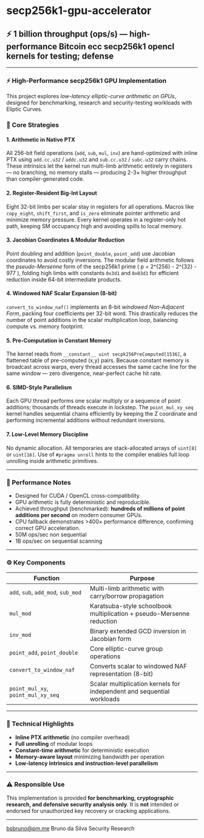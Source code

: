 # secp256k1-gpu-accelerator
## ⚡ 1 billion throughput (ops/s) — high-performance Bitcoin ecc secp256k1 opencl kernels for testing; defense

---

### ⚡ High-Performance secp256k1 GPU Implementation

This project explores *low-latency elliptic-curve arithmetic on GPUs*, designed for benchmarking, research and security-testing workloads with Eliptic Curves.

### 🧠 Core Strategies

#### 1. **Arithmetic in Native PTX**

All 256-bit field operations (`add`, `sub`, `mul`, `inv`) are hand-optimized with inline PTX using
`add.cc.u32` / `addc.u32` and `sub.cc.u32` / `subc.u32` carry chains.
These intrinsics let the kernel run multi-limb arithmetic entirely in registers — no branching, no memory stalls — producing 2-3× higher throughput than compiler-generated code.

#### 2. **Register-Resident Big-Int Layout**

Eight 32-bit limbs per scalar stay in registers for all operations.
Macros like `copy_eight`, `shift_first`, and `is_zero` eliminate pointer arithmetic and minimize memory pressure.
Every kernel operates in a register-only hot path, keeping SM occupancy high and avoiding spills to local memory.

#### 3. **Jacobian Coordinates & Modular Reduction**

Point doubling and addition (`point_double`, `point_add`) use Jacobian coordinates to avoid costly inversions.
The modular field arithmetic follows the *pseudo-Mersenne* form of the secp256k1 prime
( p = 2^{256} - 2^{32} - 977 ),
folding high limbs with constants `0x3d1` and `0x03d1` for efficient reduction inside 64-bit intermediate products.

#### 4. **Windowed NAF Scalar Expansion (8-bit)**

`convert_to_window_naf()` implements an 8-bit *windowed Non-Adjacent Form*, packing four coefficients per 32-bit word.
This drastically reduces the number of point additions in the scalar multiplication loop, balancing compute vs. memory footprint.

#### 5. **Pre-Computation in Constant Memory**

The kernel reads from `__constant__ uint secpk256PreComputed[1536]`, a flattened table of pre-computed (x,y) pairs.
Because constant memory is broadcast across warps, every thread accesses the same cache line for the same window — zero divergence, near-perfect cache hit rate.

#### 6. **SIMD-Style Parallelism**

Each GPU thread performs one scalar multiply or a sequence of point additions; thousands of threads execute in lockstep.
The `point_mul_xy_seq` kernel handles sequential chains efficiently by keeping the Z coordinate and performing incremental additions without redundant inversions.

#### 7. **Low-Level Memory Discipline**

No dynamic allocation.
All temporaries are stack-allocated arrays of `uint[8]` or `uint[16]`.
Use of `#pragma unroll` hints to the compiler enables full loop unrolling inside arithmetic primitives.

---

### 🚀 Performance Notes

* Designed for CUDA / OpenCL cross-compatibility.
* GPU arithmetic is fully deterministic and reproducible.
* Achieved throughput (benchmarked): **hundreds of millions of point additions per second** on modern consumer GPUs.
* CPU fallback demonstrates >400× performance difference, confirming correct GPU acceleration.
* 50M ops/sec non sequential
* 1B ops/sec on sequential scanning

---

### ⚙️ Key Components

| Function                           | Purpose                                                                |
| ---------------------------------- | ---------------------------------------------------------------------- |
| `add`, `sub`, `add_mod`, `sub_mod` | Multi-limb arithmetic with carry/borrow propagation                    |
| `mul_mod`                          | Karatsuba-style schoolbook multiplication + pseudo-Mersenne reduction  |
| `inv_mod`                          | Binary extended GCD inversion in Jacobian form                         |
| `point_add`, `point_double`        | Core elliptic-curve group operations                                   |
| `convert_to_window_naf`            | Converts scalar to windowed NAF representation (8-bit)                 |
| `point_mul_xy`, `point_mul_xy_seq` | Scalar multiplication kernels for independent and sequential workloads |

---

### 🧩 Technical Highlights

* **Inline PTX arithmetic** (no compiler overhead)
* **Full unrolling** of modular loops
* **Constant-time arithmetic** for deterministic execution
* **Memory-aware layout** minimizing bandwidth per operation
* **Low-latency intrinsics and instruction-level parallelism**

---

### ⚠️ Responsible Use

This implementation is provided **for benchmarking, cryptographic research, and defensive security analysis only**.
It is **not** intended or endorsed for unauthorized key recovery or cracking applications.

---

bsbruno@pm.me
Bruno da Silva
Security Research
